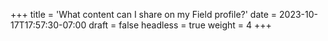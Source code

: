 +++
title = 'What content can I share on my Field profile?'
date = 2023-10-17T17:57:30-07:00
draft = false
headless = true
weight = 4
+++
